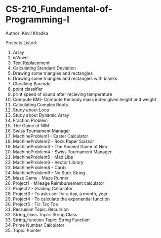 # CS-210_Fundamental-of-Programming-I
Author: Kevil Khadka

Projects Listed:
1. Array
2. isVowel
3. Text Replacement
4. Calculating Standard Deviation
5. Drawing some triangles and rectangles
6. Drawing some triangles and rectangles with blanks
7. Checking Barcode
8. point classifier
9. print speed of sound after recieving temperature
10. Compute BMI- Compute the body mass index given height and weight
11. Calculating Complex Roots
12. Study about Loop
13. Study about Dynamic Array
14. Fraction Problem
15. The Game of NIM
16. Swiss Tournament Manager
17. MachineProblem1	- Easter Calculator
18. MachineProblem2 - Rock Paper Scissor
19. MachineProblem3 -	The Ancient Game of Nim	
20. MachineProblem4	- Swiss Tournament Manager
21. MachineProblem5	- Mad Libs
22. MachineProblem6	- Vector Library
23. MachineProblem8	- Cards
24. MachineProblem9	- No Suck String
25. Maze Game - Maze Runner
26. Project1 - Mileage Reimbursement calculator
27. Project2 - Grading Calculator
28. Project3 - To ask user for a day, a month, year
29. Project4 - To calculate the exponential function
30. Project5 - Tic Tac Toe
31. Recrusion	Topic: Recursion
32. String_class	Topic: String Class
33. String_function	Topic: String Function
34. Prime Number Calculator
35. Topic: Pointer